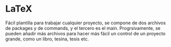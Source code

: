 # LaTeX
Fácil plantilla para trabajar cualquier proyecto, se compone de dos archivos de packages y de commands, y el tercero es el main. 
Progrsivamente, se pueden añadir más archivos para hacer más fácil un control de un proyecto grande, como un libro, tesina, tesis etc.
